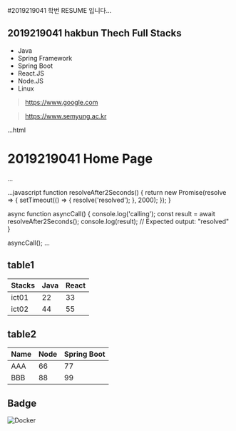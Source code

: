 #2019219041 학번 RESUME 입니다... 

## 2019219041 hakbun Thech Full Stacks
- Java
- Spring Framework
- Spring Boot
- React.JS
- Node.JS
- Linux

>https://www.google.com 

>https://www.semyung.ac.kr

...html
<!DOCTYPE html>
<html lang="en">
<head>
    <meta charset="UTF-8">
    <meta http-equiv="X-UA-Compatible" content="IE=edge">
    <meta name="viewport" content="width=device-width, initial-scale=1.0">
    <title>Document</title>
</head>
<body>
    <h1>2019219041 Home Page</h1>
    
</body>
</html>
...

...javascript
function resolveAfter2Seconds() {
  return new Promise(resolve => {
    setTimeout(() => {
      resolve('resolved');
    }, 2000);
  });
}

async function asyncCall() {
  console.log('calling');
  const result = await resolveAfter2Seconds();
  console.log(result);
  // Expected output: "resolved"
}

asyncCall();
...

## table1
| Stacks | Java | React |
| ------ | ---- | ----- |
| ict01  | 22   | 33    |
| ict02  | 44   | 55    | 

## table2
| Name | Node | Spring Boot |
| ---- | ---- | ----------- |
| AAA  | 66   | 77          |
| BBB  | 88   | 99          |

## Badge
<img alt="Docker" src="https://img.shields.io/badge/Docker-007ACC?style=for-the-badge&logo=Docker&logoColor=white"/>
